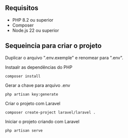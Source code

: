 ## Requisitos

* PHP 8.2 ou superior
* Composer
* Node.js 22 ou superior

## Sequeincia para criar o projeto

Duplicar o arquivo ".env.exemple" e renomear para ".env".<br>

Instaalr as dependências do PHP
```
composer install
```
Gerar a chave para arquivo .env
```
php artisan key:generate
```

Criar o projeto com Laravel

```
composer create-project laravel/laravel .
```

Iniciar o projeto criando com Laravel
```
php artisan serve
```
